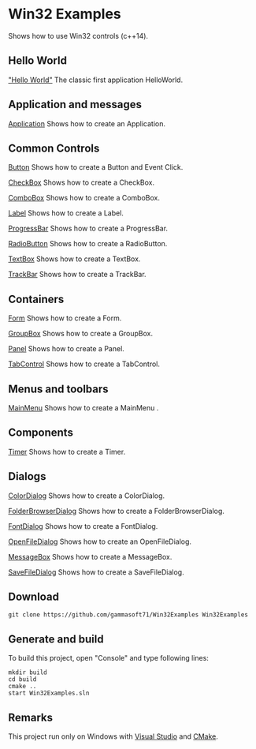﻿﻿﻿﻿# Win32 ExamplesShows how to use Win32 controls (c++14).## Hello World["Hello World"](src/HelloWorld) The classic first application HelloWorld.## Application and messages[Application](src/Application) Shows how to create an Application.## Common Controls[Button](src/Button) Shows how to create a Button and Event Click.[CheckBox](src/CheckBox) Shows how to create a CheckBox.[ComboBox](src/ComboBox) Shows how to create a ComboBox.[Label](src/Label) Shows how to create a Label.[ProgressBar](src/ProgressBar) Shows how to create a ProgressBar.[RadioButton](src/RadioButton) Shows how to create a RadioButton.[TextBox](src/TextBox) Shows how to create a TextBox.[TrackBar](src/TrackBar) Shows how to create a TrackBar.## Containers[Form](src/Form) Shows how to create a Form.[GroupBox](src/GroupBox) Shows how to create a GroupBox.[Panel](src/Panel) Shows how to create a Panel.[TabControl](src/TabControl) Shows how to create a TabControl.## Menus and toolbars[MainMenu](src/MainMenu) Shows how to create a MainMenu .## Components[Timer](src/Timer) Shows how to create a Timer.## Dialogs[ColorDialog](src/ColorDialog) Shows how to create a ColorDialog.[FolderBrowserDialog](src/FolderBrowserDialog) Shows how to create a FolderBrowserDialog.[FontDialog](src/FontDialog) Shows how to create a FontDialog.[OpenFileDialog](src/OpenFileDialog) Shows how to create an OpenFileDialog.[MessageBox](src/MessageBox) Shows how to create a MessageBox.[SaveFileDialog](src/SaveFileDialog) Shows how to create a SaveFileDialog.## Download``` shellgit clone https://github.com/gammasoft71/Win32Examples Win32Examples```## Generate and buildTo build this project, open "Console" and type following lines:``` shellmkdir buildcd buildcmake .. start Win32Examples.sln```## RemarksThis project run only on Windows with [Visual Studio](https://www.visualstudio.com) and [CMake](https://cmake.org).